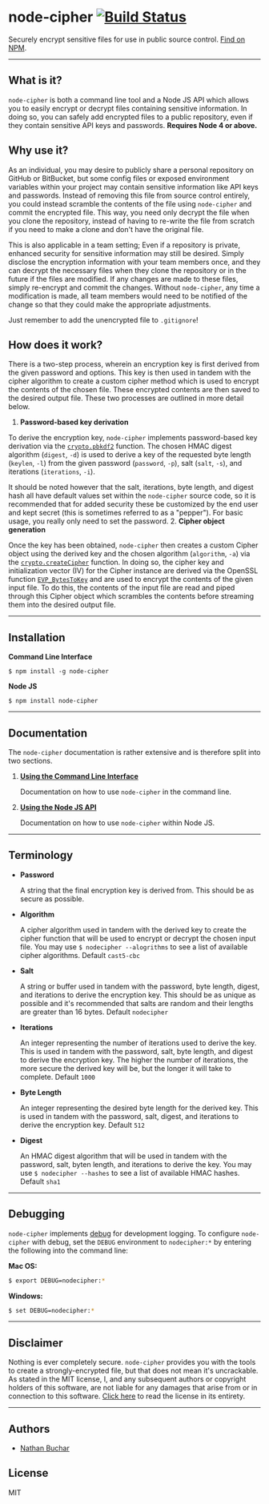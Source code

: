 node-cipher [![Build Status](https://travis-ci.org/nathanbuchar/node-cipher.svg?branch=master)](https://travis-ci.org/nathanbuchar/node-cipher)
===========

Securely encrypt sensitive files for use in public source control. [Find on NPM][external_package_node-cipher].



***



What is it?
-----------

`node-cipher` is both a command line tool and a Node JS API which allows you to easily encrypt or decrypt files containing sensitive information. In doing so, you can safely add encrypted files to a public repository, even if they contain sensitive API keys and passwords. **Requires Node 4 or above.**




Why use it?
-----------

As an individual, you may desire to publicly share a personal repository on GitHub or BitBucket, but some config files or exposed environment variables within your project may contain sensitive information like API keys and passwords. Instead of removing this file from source control entirely, you could instead scramble the contents of the file using `node-cipher` and commit the encrypted file. This way, you need only decrypt the file when you clone the repository, instead of having to re-write the file from scratch if you need to make a clone and don't have the original file.

This is also applicable in a team setting; Even if a repository is private, enhanced security for sensitive information may still be desired. Simply disclose the encryption information with your team members once, and they can decrypt the necessary files when they clone the repository or in the future if the files are modified. If any changes are made to these files, simply re-encrypt and commit the changes. Without `node-cipher`, any time a modification is made, all team members would need to be notified of the change so that they could make the appropriate adjustments.

Just remember to add the unencrypted file to `.gitignore`!




How does it work?
-----------------

There is a two-step process, wherein an encryption key is first derived from the given password and options. This key is then used in tandem with the cipher algorithm to create a custom cipher method which is used to encrypt the contents of the chosen file. These encrypted contents are then saved to the desired output file. These two processes are outlined in more detail below.

1. **Password-based key derivation**

  To derive the encryption key, `node-cipher` implements password-based key derivation via the [`crypto.pbkdf2`][external_crypto_pbkdf2] function. The chosen HMAC digest algorithm (`digest`, `-d`) is used to derive a key of the requested byte length (`keylen`, `-l`) from the given password (`password`, `-p`), salt (`salt`, `-s`), and iterations (`iterations`, `-i`).

  It should be noted however that the salt, iterations, byte length, and digest hash all have default values set within the `node-cipher` source code, so it is recommended that for added security these be customized by the end user and kept secret (this is sometimes referred to as a "pepper"). For basic usage, you really only need to set the password.
2. **Cipher object generation**

  Once the key has been obtained, `node-cipher` then creates a custom Cipher object using the derived key and the chosen algorithm (`algorithm`, `-a`) via the [`crypto.createCipher`][external_crypto_create-cipher] function. In doing so, the cipher key and initialization vector (IV) for the Cipher instance are derived via the OpenSSL function [`EVP_BytesToKey`][external_link_sslbytestokey] and are used to encrypt the contents of the given input file. To do this, the contents of the input file are read and piped through this Cipher object which scrambles the contents before streaming them into the desired output file.



***



Installation
------------

**Command Line Interface**
```
$ npm install -g node-cipher
```

**Node JS**
```
$ npm install node-cipher
```



***



Documentation
-------------

The `node-cipher` documentation is rather extensive and is therefore split into two sections.


1. **[Using the Command Line Interface][docs_cli]**

    Documentation on how to use `node-cipher` in the command line.
2. **[Using the Node JS API][docs_api]**

    Documentation on how to use `node-cipher` within Node JS.



***



Terminology
-----------

* **Password**

  A string that the final encryption key is derived from. This should be as secure as possible.


* **Algorithm**

  A cipher algorithm used in tandem with the derived key to create the cipher function that will be used to encrypt or decrypt the chosen input file. You may use `$ nodecipher --alogrithms` to see a list of available cipher algorithms. Default `cast5-cbc`


* **Salt**

  A string or buffer used in tandem with the password, byte length, digest, and iterations to derive the encryption key. This should be as unique as possible and it's recommended that salts are random and their lengths are greater than 16 bytes. Default `nodecipher`


* **Iterations**

  An integer representing the number of iterations used to derive the key. This is used in tandem with the password, salt, byte length, and digest to derive the encryption key. The higher the number of iterations, the more secure the derived key will be, but the longer it will take to complete. Default `1000`


* **Byte Length**

  An integer representing the desired byte length for the derived key. This is used in tandem with the password, salt, digest, and iterations to derive the encryption key. Default `512`


* **Digest**

  An HMAC digest algorithm that will be used in tandem with the password, salt, byten length, and iterations to derive the key. You may use `$ nodecipher --hashes` to see a list of available HMAC hashes. Default `sha1`



***



Debugging
---------

`node-cipher` implements [debug][external_package_debug] for development logging. To configure `node-cipher` with debug, set the `DEBUG` environment to `nodecipher:*` by entering the following into the command line:

**Mac OS:**
```bash
$ export DEBUG=nodecipher:*
```

**Windows:**
```bash
$ set DEBUG=nodecipher:*
```



***



Disclaimer
----------
Nothing is ever completely secure. `node-cipher` provides you with the tools to create a strongly-encrypted file, but that does not mean it's uncrackable. As stated in the MIT license, I, and any subsequent authors or copyright holders of this software, are not liable for any damages that arise from or in connection to this software. [Click here][license] to read the license in its entirety.



***



Authors
-------
* [Nathan Buchar]


License
-------
MIT








[section_what]: #what-is-it
[section_why]: #why-use-it
[section_how]: #how-does-it-work
[section_terms]: #terminology
[section_installation]: #installation
[section_documentation]: #documentation
[section_debugging]: #debugging
[section_disclaimer]: #disclaimer
[section_authors]: #authors
[section_license]: #license

[docs_cli]: ./docs/using-the-command-line-interface.md
[docs_api]: ./docs/using-the-node-js-api.md

[license]: ./LICENSE.md

[external_package_node-cipher]: https://npmjs.com/package/node-cipher
[external_package_debug]: https://npmjs.com/package/debug

[external_crypto_create-cipher]: https://nodejs.org/api/crypto.html#crypto_crypto_createcipher_algorithm_password
[external_crypto_pbkdf2]: https://nodejs.org/api/crypto.html#crypto_crypto_pbkdf2_password_salt_iterations_keylen_digest_callback

[external_link_sslbytestokey]: https://www.openssl.org/docs/manmaster/crypto/EVP_BytesToKey.html

[Nathan Buchar]: mailto:hello@nathanbuchar.com
